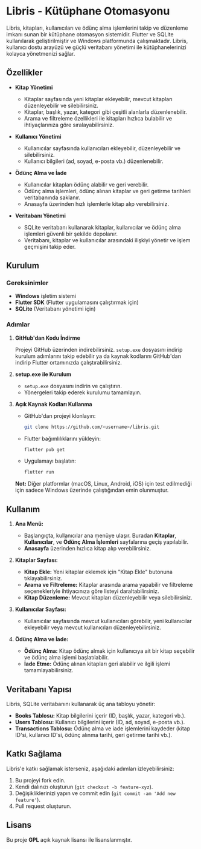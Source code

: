# Libris - Kütüphane Otomasyonu

Libris, kitapları, kullanıcıları ve ödünç alma işlemlerini takip ve düzenleme imkanı sunan bir kütüphane otomasyon sistemidir. Flutter ve SQLite kullanılarak geliştirilmiştir ve Windows platformunda çalışmaktadır. Libris, kullanıcı dostu arayüzü ve güçlü veritabanı yönetimi ile kütüphanelerinizi kolayca yönetmenizi sağlar.

## Özellikler

- **Kitap Yönetimi**
  - Kitaplar sayfasında yeni kitaplar ekleyebilir, mevcut kitapları düzenleyebilir ve silebilirsiniz.
  - Kitaplar, başlık, yazar, kategori gibi çeşitli alanlarla düzenlenebilir.
  - Arama ve filtreleme özellikleri ile kitapları hızlıca bulabilir ve ihtiyaçlarınıza göre sıralayabilirsiniz.

- **Kullanıcı Yönetimi**
  - Kullanıcılar sayfasında kullanıcıları ekleyebilir, düzenleyebilir ve silebilirsiniz.
  - Kullanıcı bilgileri (ad, soyad, e-posta vb.) düzenlenebilir.

- **Ödünç Alma ve İade**
  - Kullanıcılar kitapları ödünç alabilir ve geri verebilir.
  - Ödünç alma işlemleri, ödünç alınan kitaplar ve geri getirme tarihleri veritabanında saklanır.
  - Anasayfa üzerinden hızlı işlemlerle kitap alıp verebilirsiniz.

- **Veritabanı Yönetimi**
  - SQLite veritabanı kullanarak kitaplar, kullanıcılar ve ödünç alma işlemleri güvenli bir şekilde depolanır.
  - Veritabanı, kitaplar ve kullanıcılar arasındaki ilişkiyi yönetir ve işlem geçmişini takip eder.

## Kurulum

### Gereksinimler

- **Windows** işletim sistemi
- **Flutter SDK** (Flutter uygulamasını çalıştırmak için)
- **SQLite** (Veritabanı yönetimi için)

### Adımlar

1. **GitHub'dan Kodu İndirme**

   Projeyi GitHub üzerinden indirebilirsiniz. `setup.exe` dosyasını indirip kurulum adımlarını takip edebilir ya da kaynak kodlarını GitHub'dan indirip Flutter ortamınızda çalıştırabilirsiniz.

2. **setup.exe ile Kurulum**
   - `setup.exe` dosyasını indirin ve çalıştırın.
   - Yönergeleri takip ederek kurulumu tamamlayın.

3. **Açık Kaynak Kodları Kullanma**
   - GitHub'dan projeyi klonlayın:
   
     ```bash
     git clone https://github.com/<username>/libris.git
     ```

   - Flutter bağımlılıklarını yükleyin:
   
     ```bash
     flutter pub get
     ```

   - Uygulamayı başlatın:
   
     ```bash
     flutter run
     ```

   **Not:** Diğer platformlar (macOS, Linux, Android, iOS) için test edilmediği için sadece Windows üzerinde çalıştığından emin olunmuştur.

## Kullanım

1. **Ana Menü:**
   - Başlangıçta, kullanıcılar ana menüye ulaşır. Buradan **Kitaplar**, **Kullanıcılar**, ve **Ödünç Alma İşlemleri** sayfalarına geçiş yapılabilir.
   - **Anasayfa** üzerinden hızlıca kitap alıp verebilirsiniz.

2. **Kitaplar Sayfası:**
   - **Kitap Ekle:** Yeni kitaplar eklemek için "Kitap Ekle" butonuna tıklayabilirsiniz.
   - **Arama ve Filtreleme:** Kitaplar arasında arama yapabilir ve filtreleme seçenekleriyle ihtiyacınıza göre listeyi daraltabilirsiniz.
   - **Kitap Düzenleme:** Mevcut kitapları düzenleyebilir veya silebilirsiniz.

3. **Kullanıcılar Sayfası:**
   - Kullanıcılar sayfasında mevcut kullanıcıları görebilir, yeni kullanıcılar ekleyebilir veya mevcut kullanıcıları düzenleyebilirsiniz.

4. **Ödünç Alma ve İade:**
   - **Ödünç Alma:** Kitap ödünç almak için kullanıcıya ait bir kitap seçebilir ve ödünç alma işlemi başlatılabilir.
   - **İade Etme:** Ödünç alınan kitapları geri alabilir ve ilgili işlemi tamamlayabilirsiniz.

## Veritabanı Yapısı

Libris, SQLite veritabanını kullanarak üç ana tabloyu yönetir:

- **Books Tablosu:** Kitap bilgilerini içerir (ID, başlık, yazar, kategori vb.).
- **Users Tablosu:** Kullanıcı bilgilerini içerir (ID, ad, soyad, e-posta vb.).
- **Transactions Tablosu:** Ödünç alma ve iade işlemlerini kaydeder (kitap ID'si, kullanıcı ID'si, ödünç alınma tarihi, geri getirme tarihi vb.).

## Katkı Sağlama

Libris'e katkı sağlamak isterseniz, aşağıdaki adımları izleyebilirsiniz:

1. Bu projeyi fork edin.
2. Kendi dalınızı oluşturun (`git checkout -b feature-xyz`).
3. Değişikliklerinizi yapın ve commit edin (`git commit -am 'Add new feature'`).
4. Pull request oluşturun.

## Lisans

Bu proje **GPL** açık kaynak lisansı ile lisanslanmıştır.
